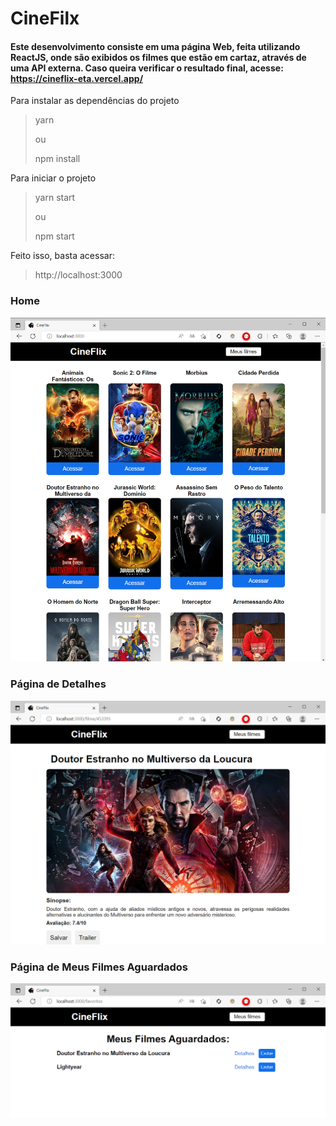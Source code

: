 # CineFilx
#### Este desenvolvimento consiste em uma página Web, feita utilizando ReactJS, onde são exibidos os filmes que estão em cartaz, através de uma API externa. Caso queira verificar o resultado final, acesse: https://cineflix-eta.vercel.app/

Para instalar as dependências do projeto
> yarn
> 
> ou
>
> npm install

Para iniciar o projeto
> yarn start
>
> ou
>
> npm start

Feito isso, basta acessar:
> http://localhost:3000

### Home
![](https://github.com/mrgreque/cineflix/blob/main/readme/Home.PNG)

### Página de Detalhes
![](https://github.com/mrgreque/cineflix/blob/main/readme/Filme.PNG)

### Página de Meus Filmes Aguardados
![](https://github.com/mrgreque/cineflix/blob/main/readme/Lista.PNG)